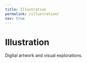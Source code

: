 ```yaml
---
title: Illustration
permalink: /illustration/
nav: true
---
```


<div class="row">
  <div class="col-lg-12">
    <h1 class="mb-4">Illustration</h1>
    <p class="mb-5">Digital artwork and visual explorations.</p>
  </div>
</div>

<div class="row" id="illustration-gallery">
  <!-- Illustration images will be loaded here -->
</div>

<script>
document.addEventListener('DOMContentLoaded', function() {
  // Define the illustration images
  const illustrationImages = [
    {% for image in site.static_files %}
      {% if image.path contains 'assets/img/illustration/' and (image.extname == '.jpg' or image.extname == '.webp') %}
        {% unless image.basename contains 'DS_Store' %}
    {
      src: "{{ image.path | relative_url }}",
      alt: "{{ image.basename | remove: image.extname | replace: '-', ' ' | replace: '_', ' ' | capitalize }}",
      title: "{{ image.basename | remove: image.extname | replace: '-', ' ' | replace: '_', ' ' | capitalize }}"
    }{% unless forloop.last %},{% endunless %}
        {% endunless %}
      {% endif %}
    {% endfor %}
  ];

  // Create Pinterest-style masonry layout
  const gallery = document.getElementById('illustration-gallery');
  gallery.innerHTML = '';
  gallery.style.display = 'block';

  // Create columns for masonry effect
  const numColumns = 4;
  const columns = [];
  for (let i = 0; i < numColumns; i++) {
    const column = document.createElement('div');
    column.className = 'col-lg-3 col-md-6 mb-4';
    column.style.breakInside = 'avoid';
    columns.push(column);
    gallery.appendChild(column);
  }

  // Distribute images across columns
  illustrationImages.forEach((image, index) => {
    const columnIndex = index % numColumns;
    const imageElement = document.createElement('div');
    imageElement.className = 'card h-100 shadow-sm';
    imageElement.innerHTML = `
      <div class="card-img-container" style="position: relative; overflow: hidden;">
        <img src="${image.src}" 
             class="card-img-top" 
             alt="${image.alt}" 
             style="width: 100%; height: auto; transition: transform 0.3s ease; cursor: pointer;"
             data-zoom-src="${image.src}"
             onmouseover="this.style.transform='scale(1.05)'"
             onmouseout="this.style.transform='scale(1)'"
             onclick="window.open('${image.src}', '_blank')">
      </div>
      <div class="card-body p-3">
        <h6 class="card-title text-muted small mb-0">${image.title}</h6>
      </div>
    `;
    columns[columnIndex].appendChild(imageElement);
  });
});
</script>

<style>
#illustration-gallery .card {
  border: none;
  border-radius: 12px;
  transition: transform 0.3s ease, box-shadow 0.3s ease;
}

#illustration-gallery .card:hover {
  transform: translateY(-5px);
  box-shadow: 0 8px 25px rgba(0,0,0,0.15) !important;
}

#illustration-gallery .card-img-container {
  border-radius: 12px 12px 0 0;
  overflow: hidden;
}

#illustration-gallery .card-img-top {
  border-radius: 0;
}

@media (max-width: 768px) {
  #illustration-gallery .col-lg-3 {
    margin-bottom: 1rem;
  }
}
</style>
